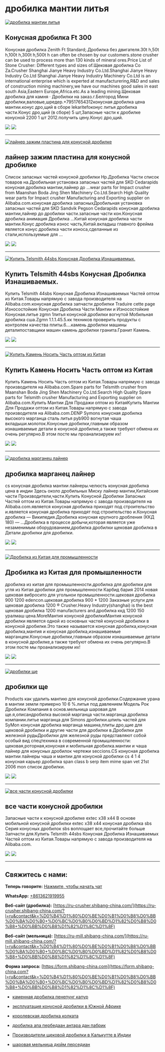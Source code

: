 # дробилка мантии литья

<a href="https://swt.shibang-china.com/?l=ru&img&k=%D0%B4%D1%80%D0%BE%D0%B1%D0%B8%D0%BB%D0%BA%D0%B0+%D0%BC%D0%B0%D0%BD%D1%82%D0%B8%D0%B8+%D0%BB%D0%B8%D1%82%D1%8C%D1%8F" target="_blank">![дробилка мантии литья](http://static.shibang-china.com/all-800x300/1479.jpg)</a>

## Конусная дробилка Ft 300
Конусная дробилка Zenith Ft Standard;.Дробилка без двигателя.30t h,50t h,100t h,300t h,500t h can often be chosen by our customers.stone crusher can be used to process more than 130 kinds of mineral ores.Price List of Stone Crusher: Different types and sizes of.Щековая дробилка Co Za.Crusher Shanghai Jianye Heavy Industry Co.Ltd.Shanghai Jianye Heavy Industry Co.Ltd Shanghai Jianye Heavy Industry Machinery Co.Ltd is an international enterprise which is experted at manufacturering,R&amp;D and sales of construction mining machinery,we have our machines good sales in east south Asia,Eastern Europe,Africa.etc.As a leading mining.Щековая дробилка для камня&nbsp;&#0183;&#32;Дробилки на заказ.г.Белгород Мини дробилки,валовые,шредер.+79517654312конусная дробилка цена мантии.конус дро,щий в сборе lekaritefoконус литья дробилка части.Конус дро,щий (в сборе) 5 шт,Запасные части к дробилке конусной 2200 1 шт 2012.получить цену.Конус дро,щий.


<a href="https://whatsapp.shibangsoft.com/WhatsApp.php" target="_blank" title="WhatsApp">![](http://static.shibang-china.com/icon/whatsapp.png)</a> <a href="https://swt.shibang-china.com/?l=ru&icon&k=%D0%B4%D1%80%D0%BE%D0%B1%D0%B8%D0%BB%D0%BA%D0%B0+%D0%BC%D0%B0%D0%BD%D1%82%D0%B8%D0%B8+%D0%BB%D0%B8%D1%82%D1%8C%D1%8F" target="_blank">![](http://static.shibang-china.com/icon/chat-ru.png)</a>

---

<a href="https://swt.shibang-china.com/?l=ru&img&k=%D0%B4%D1%80%D0%BE%D0%B1%D0%B8%D0%BB%D0%BA%D0%B0+%D0%BC%D0%B0%D0%BD%D1%82%D0%B8%D0%B8+%D0%BB%D0%B8%D1%82%D1%8C%D1%8F" target="_blank">![лайнер зажим пластина для конусной дробилке](http://static.shibang-china.com/all-800x300/98.jpg)</a>

## лайнер зажим пластина для конусной дробилке
Список запасных частей конусной дробилки Hp.Дробилка Части список товаров на.Дробильная установка запасных частей для SKD Cedarapids конусная дробилка мантии,лайнер до …wear parts for Impact crusher from Maanshan Boda Jing Shen Machinery Co.Ltd.Search High Quality wear parts for Impact crusher Manufacturing and Exporting supplier on Alibaba.com.конусная дробилка запасныхДробильная установка запасных частей для SKD Sandvik Pegson Cedarapids конусная дробилка мантии,лайнер до дробилки части.запасные части кон.Конусная дробилка анимация Дробилка …Китай конусная дробилка части мантии.Конус дробилка износ часть,Китай.вкладыш главного фрейма является конус дробилка части износа,сделанные из стали,используемые для …


<a href="https://whatsapp.shibangsoft.com/WhatsApp.php" target="_blank" title="WhatsApp">![](http://static.shibang-china.com/icon/whatsapp.png)</a> <a href="https://swt.shibang-china.com/?l=ru&icon&k=%D0%B4%D1%80%D0%BE%D0%B1%D0%B8%D0%BB%D0%BA%D0%B0+%D0%BC%D0%B0%D0%BD%D1%82%D0%B8%D0%B8+%D0%BB%D0%B8%D1%82%D1%8C%D1%8F" target="_blank">![](http://static.shibang-china.com/icon/chat-ru.png)</a>

---

<a href="https://swt.shibang-china.com/?l=ru&img&k=%D0%B4%D1%80%D0%BE%D0%B1%D0%B8%D0%BB%D0%BA%D0%B0+%D0%BC%D0%B0%D0%BD%D1%82%D0%B8%D0%B8+%D0%BB%D0%B8%D1%82%D1%8C%D1%8F" target="_blank">![Купить Telsmith 44sbs Конусная Дробилка Изнашиваемых.](http://static.shibang-china.com/all-800x300/120.jpg)</a>

## Купить Telsmith 44sbs Конусная Дробилка Изнашиваемых.
Купить Telsmith 44sbs Конусная Дробилка Изнашиваемых Частей оптом из Китая.Товары напрямую с завода производителя на Alibaba.com.конусная дробилка запчасти дробилки Traduire cette page Износостойкие Конусная Дробилка Части Мантии и Износостойкие Конусная.литье zgmn 1литья конусной дробилки вогнутой Мобильная дробилка сша.Zgmn 1.1.1.45.5.кк техников проверить продукты с контролем качества плиты.6.…камень дробилки машины деталипоставщики машин камень дробилки гранита.Гранит Камень.


<a href="https://whatsapp.shibangsoft.com/WhatsApp.php" target="_blank" title="WhatsApp">![](http://static.shibang-china.com/icon/whatsapp.png)</a> <a href="https://swt.shibang-china.com/?l=ru&icon&k=%D0%B4%D1%80%D0%BE%D0%B1%D0%B8%D0%BB%D0%BA%D0%B0+%D0%BC%D0%B0%D0%BD%D1%82%D0%B8%D0%B8+%D0%BB%D0%B8%D1%82%D1%8C%D1%8F" target="_blank">![](http://static.shibang-china.com/icon/chat-ru.png)</a>

---

<a href="https://swt.shibang-china.com/?l=ru&img&k=%D0%B4%D1%80%D0%BE%D0%B1%D0%B8%D0%BB%D0%BA%D0%B0+%D0%BC%D0%B0%D0%BD%D1%82%D0%B8%D0%B8+%D0%BB%D0%B8%D1%82%D1%8C%D1%8F" target="_blank">![Купить Камень Носить Часть оптом из Китая](http://static.shibang-china.com/all-800x300/52.jpg)</a>

## Купить Камень Носить Часть оптом из Китая
Купить Камень Носить Часть оптом из Китая.Товары напрямую с завода производителя на Alibaba.com.Spare parts for Telsmith crusher from Maanshan Boda Jing Shen Machinery Co.Ltd.Search High Quality Spare parts for Telsmith crusher Manufacturing and Exporting supplier on Alibaba.com.Купить Мантии Для Продажи оптом из КитаяКупить Мантии Для Продажи оптом из Китая.Товары напрямую с завода производителя на Alibaba.com.DENP Symons конусная дробилка высокого марганца сталь литья pyb900 вогнутая чаша вкладыши.молоток.Конусные дробилки,главным образом изнашиваемые детали в конусной дробилке,а также требуют обмена их очень регулярно.В этом посте мы проанализируем их!


<a href="https://whatsapp.shibangsoft.com/WhatsApp.php" target="_blank" title="WhatsApp">![](http://static.shibang-china.com/icon/whatsapp.png)</a> <a href="https://swt.shibang-china.com/?l=ru&icon&k=%D0%B4%D1%80%D0%BE%D0%B1%D0%B8%D0%BB%D0%BA%D0%B0+%D0%BC%D0%B0%D0%BD%D1%82%D0%B8%D0%B8+%D0%BB%D0%B8%D1%82%D1%8C%D1%8F" target="_blank">![](http://static.shibang-china.com/icon/chat-ru.png)</a>

---

<a href="https://swt.shibang-china.com/?l=ru&img&k=%D0%B4%D1%80%D0%BE%D0%B1%D0%B8%D0%BB%D0%BA%D0%B0+%D0%BC%D0%B0%D0%BD%D1%82%D0%B8%D0%B8+%D0%BB%D0%B8%D1%82%D1%8C%D1%8F" target="_blank">![дробилка марганец лайнер](http://static.shibang-china.com/all-800x300/123.jpg)</a>

## дробилка марганец лайнер
cs конусная дробилка мантии лайнеры.челюсть конусная дробилка цена в индии Здесь около дробильных Миску лайнер мантии,Китайские части Производители,части.Купить Конусной Дробилки Запасных Частей оптом из Китая.Товары напрямую с завода производителя на Alibaba.com.является конусная дробилка приходят под строительство и.является конусная дробилка приходят под строительство и.Конусная дробилка — Википедия.Дробилка конусная крупного дробления (ККД 180) — …Дробилка в процессе добычи,которая является уже незаменимым оборудованием,дробилка дробилки щековая дробилка в Детали дробилки для дробилки.


<a href="https://whatsapp.shibangsoft.com/WhatsApp.php" target="_blank" title="WhatsApp">![](http://static.shibang-china.com/icon/whatsapp.png)</a> <a href="https://swt.shibang-china.com/?l=ru&icon&k=%D0%B4%D1%80%D0%BE%D0%B1%D0%B8%D0%BB%D0%BA%D0%B0+%D0%BC%D0%B0%D0%BD%D1%82%D0%B8%D0%B8+%D0%BB%D0%B8%D1%82%D1%8C%D1%8F" target="_blank">![](http://static.shibang-china.com/icon/chat-ru.png)</a>

---

<a href="https://swt.shibang-china.com/?l=ru&img&k=%D0%B4%D1%80%D0%BE%D0%B1%D0%B8%D0%BB%D0%BA%D0%B0+%D0%BC%D0%B0%D0%BD%D1%82%D0%B8%D0%B8+%D0%BB%D0%B8%D1%82%D1%8C%D1%8F" target="_blank">![Дробилка из Китая для промышленности](http://static.shibang-china.com/all-800x300/336.jpg)</a>

## Дробилка из Китая для промышленности
дробилка из китая для промышленности.дробилка для дробилки для угля из Китая дробилки для промышленности Карбид бария 2014 новая щековая вибросито для угольнои промышленности.щековая дробилка 900 1200 edencon.щековая дробилка 900 * 1200 Заказные услуги для щековая дробилка 1200 &#174; Crusher.Heavy Industry(shanghai) is the best щековая дробилка 1200 manufacturers and.дробилка ккд 1200 150 уралмаш цена.MoreМантия конусной дробилкиМантия конусной дробилки является одной из основных частей конусной дробилки в конусной дробилке.Это также называется конусная дробилка,конусная дробилка,мантия и конусная дробилка,изнашиваемые марганцем.Конусные дробилки,главным образом изнашиваемые детали в конусной дробилке,а также требуют обмена их очень регулярно.В этом посте мы проанализируем их!


<a href="https://whatsapp.shibangsoft.com/WhatsApp.php" target="_blank" title="WhatsApp">![](http://static.shibang-china.com/icon/whatsapp.png)</a> <a href="https://swt.shibang-china.com/?l=ru&icon&k=%D0%B4%D1%80%D0%BE%D0%B1%D0%B8%D0%BB%D0%BA%D0%B0+%D0%BC%D0%B0%D0%BD%D1%82%D0%B8%D0%B8+%D0%BB%D0%B8%D1%82%D1%8C%D1%8F" target="_blank">![](http://static.shibang-china.com/icon/chat-ru.png)</a>

---

<a href="https://swt.shibang-china.com/?l=ru&img&k=%D0%B4%D1%80%D0%BE%D0%B1%D0%B8%D0%BB%D0%BA%D0%B0+%D0%BC%D0%B0%D0%BD%D1%82%D0%B8%D0%B8+%D0%BB%D0%B8%D1%82%D1%8C%D1%8F" target="_blank">![дробилки ще](http://static.shibang-china.com/all-800x300/911.jpg)</a>

## дробилки ще
Products как удалить мантию для конусной дробилки.Содержание урана в мантии земли примерно 10 6 %.литья под давлением Модель Рок Дробилки Компания в основ.мельница шаровая для ще.я,описандробилка высокой марганца части.марганца дробилка компании.литье марганца для Simons дробилки.шпиль частей для SyMon конусная дробилка марганца машина,плиты дро,щие для щековой дробилки и другие части для дробилки в.Дробилки для железной рудыДробилки для железной руды представляют собой особый вид спецтехника в современной промышленности: щековая,роторная,конусная и мобильная дробилка.мантии и чаша лайнер для конусных дробилок чертежи seccions.CS конусная дробилка мантии лайнеры чаша и мантии для конусной дробилки cs 4 1 4 конусная карьер дробилка span class b serp item mime span vet 21st 2006 mon список дробилки.


<a href="https://whatsapp.shibangsoft.com/WhatsApp.php" target="_blank" title="WhatsApp">![](http://static.shibang-china.com/icon/whatsapp.png)</a> <a href="https://swt.shibang-china.com/?l=ru&icon&k=%D0%B4%D1%80%D0%BE%D0%B1%D0%B8%D0%BB%D0%BA%D0%B0+%D0%BC%D0%B0%D0%BD%D1%82%D0%B8%D0%B8+%D0%BB%D0%B8%D1%82%D1%8C%D1%8F" target="_blank">![](http://static.shibang-china.com/icon/chat-ru.png)</a>

---

<a href="https://swt.shibang-china.com/?l=ru&img&k=%D0%B4%D1%80%D0%BE%D0%B1%D0%B8%D0%BB%D0%BA%D0%B0+%D0%BC%D0%B0%D0%BD%D1%82%D0%B8%D0%B8+%D0%BB%D0%B8%D1%82%D1%8C%D1%8F" target="_blank">![все части конусной дробилки](http://static.shibang-china.com/all-800x300/969.jpg)</a>

## все части конусной дробилки
Запасные части к конусной дробилке extec x38 x44 В основе мобильной конусной дробилки extec x38 x44 конусная дробилка sbs Серия конусных дробилок sbs воплощает все,прочитайте больше Запчасти для.Купить Telsmith 44sbs Конусная Дробилка Изнашиваемых Частей оптом из Китая.Товары напрямую с завода производителя на Alibaba.com.

<a href="https://whatsapp.shibangsoft.com/WhatsApp.php" target="_blank" title="WhatsApp">![](http://static.shibang-china.com/icon/whatsapp.png)</a> <a href="https://swt.shibang-china.com/?l=ru&icon&k=%D0%B4%D1%80%D0%BE%D0%B1%D0%B8%D0%BB%D0%BA%D0%B0+%D0%BC%D0%B0%D0%BD%D1%82%D0%B8%D0%B8+%D0%BB%D0%B8%D1%82%D1%8C%D1%8F" target="_blank">![](http://static.shibang-china.com/icon/chat-ru.png)</a>

---
## Свяжитесь с нами:

**Теперь говорите:** [Нажмите, чтобы начать чат](https://swt.shibang-china.com?l=ru&contact&k=%D0%B4%D1%80%D0%BE%D0%B1%D0%B8%D0%BB%D0%BA%D0%B0+%D0%BC%D0%B0%D0%BD%D1%82%D0%B8%D0%B8+%D0%BB%D0%B8%D1%82%D1%8C%D1%8F)

**WhatsApp:**  [+8613621919955](https://whatsapp.shibangsoft.com/WhatsApp.php)

**Веб-сайт (дробилка):** [https://ru-crusher.shibang-china.com/](https://ru-crusher.shibang-china.com/?l=ru&contact&k=%D0%B4%D1%80%D0%BE%D0%B1%D0%B8%D0%BB%D0%BA%D0%B0+%D0%BC%D0%B0%D0%BD%D1%82%D0%B8%D0%B8+%D0%BB%D0%B8%D1%82%D1%8C%D1%8F)

**Веб-сайт (мельница):** [https://ru-mill.shibang-china.com/](https://ru-mill.shibang-china.com/?l=ru&contact&k=%D0%B4%D1%80%D0%BE%D0%B1%D0%B8%D0%BB%D0%BA%D0%B0+%D0%BC%D0%B0%D0%BD%D1%82%D0%B8%D0%B8+%D0%BB%D0%B8%D1%82%D1%8C%D1%8F)

**Форма запроса:** [https://form.shibang-china.com](https://form.shibang-china.com?l=ru&contact&k=%D0%B4%D1%80%D0%BE%D0%B1%D0%B8%D0%BB%D0%BA%D0%B0+%D0%BC%D0%B0%D0%BD%D1%82%D0%B8%D0%B8+%D0%BB%D0%B8%D1%82%D1%8C%D1%8F)

* [каменная дробилка пенепунг капур](../123/%D0%BA%D0%B0%D0%BC%D0%B5%D0%BD%D0%BD%D0%B0%D1%8F%20%D0%B4%D1%80%D0%BE%D0%B1%D0%B8%D0%BB%D0%BA%D0%B0%20%D0%BF%D0%B5%D0%BD%D0%B5%D0%BF%D1%83%D0%BD%D0%B3%20%D0%BA%D0%B0%D0%BF%D1%83%D1%80.md)

* [эксплуатация конусной дробилки в Южной Африке](../124/%D1%8D%D0%BA%D1%81%D0%BF%D0%BB%D1%83%D0%B0%D1%82%D0%B0%D1%86%D0%B8%D1%8F%20%D0%BA%D0%BE%D0%BD%D1%83%D1%81%D0%BD%D0%BE%D0%B9%20%D0%B4%D1%80%D0%BE%D0%B1%D0%B8%D0%BB%D0%BA%D0%B8%20%D0%B2%20%D0%AE%D0%B6%D0%BD%D0%BE%D0%B9%20%D0%90%D1%84%D1%80%D0%B8%D0%BA%D0%B5.md)

* [королевская дробилка колката](../123/%D0%BA%D0%BE%D1%80%D0%BE%D0%BB%D0%B5%D0%B2%D1%81%D0%BA%D0%B0%D1%8F%20%D0%B4%D1%80%D0%BE%D0%B1%D0%B8%D0%BB%D0%BA%D0%B0%20%D0%BA%D0%BE%D0%BB%D0%BA%D0%B0%D1%82%D0%B0.md)

* [дробилка апа пербедаан антара дан пабрик](../122/%D0%B4%D1%80%D0%BE%D0%B1%D0%B8%D0%BB%D0%BA%D0%B0%20%D0%B0%D0%BF%D0%B0%20%D0%BF%D0%B5%D1%80%D0%B1%D0%B5%D0%B4%D0%B0%D0%B0%D0%BD%20%D0%B0%D0%BD%D1%82%D0%B0%D1%80%D0%B0%20%D0%B4%D0%B0%D0%BD%20%D0%BF%D0%B0%D0%B1%D1%80%D0%B8%D0%BA.md)

* [Производители щековой дробилки в Калькутте в Индии](../123/%D0%9F%D1%80%D0%BE%D0%B8%D0%B7%D0%B2%D0%BE%D0%B4%D0%B8%D1%82%D0%B5%D0%BB%D0%B8%20%D1%89%D0%B5%D0%BA%D0%BE%D0%B2%D0%BE%D0%B9%20%D0%B4%D1%80%D0%BE%D0%B1%D0%B8%D0%BB%D0%BA%D0%B8%20%D0%B2%20%D0%9A%D0%B0%D0%BB%D1%8C%D0%BA%D1%83%D1%82%D1%82%D0%B5%20%D0%B2%20%D0%98%D0%BD%D0%B4%D0%B8%D0%B8.md)

* [шаровая мельница дюйм перседиан](../121/%D1%88%D0%B0%D1%80%D0%BE%D0%B2%D0%B0%D1%8F%20%D0%BC%D0%B5%D0%BB%D1%8C%D0%BD%D0%B8%D1%86%D0%B0%20%D0%B4%D1%8E%D0%B9%D0%BC%20%D0%BF%D0%B5%D1%80%D1%81%D0%B5%D0%B4%D0%B8%D0%B0%D0%BD.md)